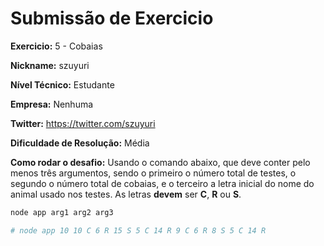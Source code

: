 # Submissão de Exercicio

**Exercicio:** 5 - Cobaias

**Nickname:** szuyuri

**Nível Técnico:** Estudante

**Empresa:** Nenhuma

**Twitter:** https://twitter.com/szuyuri

**Dificuldade de Resolução:** Média

**Como rodar o desafio:** 
Usando o comando abaixo, que deve conter pelo menos três argumentos, sendo o primeiro o número total de testes, o segundo o número total de cobaias, e o terceiro a letra inicial do nome do animal usado nos testes. As letras **devem** ser **C**, **R** ou **S**.
```bash
node app arg1 arg2 arg3

# node app 10 10 C 6 R 15 S 5 C 14 R 9 C 6 R 8 S 5 C 14 R
```